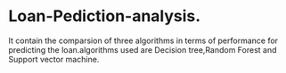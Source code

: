 # Loan-Pediction-analysis.
It contain the comparsion of three algorithms in terms of performance for predicting the loan.algorithms used are Decision tree,Random Forest and Support vector machine.
